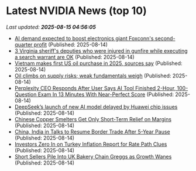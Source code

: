 # Latest NVIDIA News (top 10)
_Last updated: **2025-08-15 04:56:05**_

- [AI demand expected to boost electronics giant Foxconn's second-quarter profit](https://economictimes.indiatimes.com/tech/technology/ai-demand-expected-to-boost-electronics-giant-foxconns-second-quarter-profit/articleshow/123295510.cms) (Published: 2025-08-14)
- [3 Virginia sheriff's deputies who were injured in gunfire while executing a search warrant are OK](https://biztoc.com/x/6797a087bbc21fc0) (Published: 2025-08-14)
- [Vietnam makes first US oil purchase in 2025, sources say](https://biztoc.com/x/cd858bf3eee7d690) (Published: 2025-08-14)
- [Oil climbs on supply risks; weak fundamentals weigh](https://biztoc.com/x/ebf4103992a44058) (Published: 2025-08-14)
- [Perplexity CEO Responds After User Says AI Tool Finished 2-Hour, 100-Question Exam In 13 Minutes With Near-Perfect Score](https://biztoc.com/x/33ddf29a0a1ce2bd) (Published: 2025-08-14)
- [DeepSeek’s launch of new AI model delayed by Huawei chip issues](https://biztoc.com/x/f2bda65820e6304d) (Published: 2025-08-14)
- [Chinese Copper Smelters Get Only Short-Term Relief on Margins](https://biztoc.com/x/8d14b293b9f63b80) (Published: 2025-08-14)
- [China, India in Talks to Resume Border Trade After 5-Year Pause](https://biztoc.com/x/a2b69ec72ef7cf35) (Published: 2025-08-14)
- [Investors Zero In on Turkey Inflation Report for Rate Path Clues](https://biztoc.com/x/bdcac4b955b15482) (Published: 2025-08-14)
- [Short Sellers Pile Into UK Bakery Chain Greggs as Growth Wanes](https://biztoc.com/x/50ddbae62ecb6e77) (Published: 2025-08-14)
